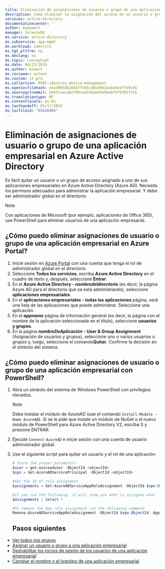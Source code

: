 ```yaml
---
title: Eliminación de asignaciones de usuario o grupo de una aplicación empresarial en Azure Active Directory | Microsoft Docs
description: Cómo eliminar la asignación del acceso de un usuario o grupo de una aplicación empresarial en Azure Active Directory
services: active-directory
documentationcenter: ''
author: msmimart
manager: CelesteDG
ms.service: active-directory
ms.subservice: app-mgmt
ms.workload: identity
ms.tgt_pltfrm: na
ms.devlang: na
ms.topic: conceptual
ms.date: 04/12/2019
ms.author: mimart
ms.reviewer: asteen
ms.custom: it-pro
ms.collection: M365-identity-device-management
ms.openlocfilehash: e4ad995db26b67f365cd8ed9b2aeba5e47fe9c01
ms.sourcegitcommit: be9fcaace62709cea55beb49a5bebf4f9701f7c6
ms.translationtype: MT
ms.contentlocale: es-ES
ms.lasthandoff: 05/17/2019
ms.locfileid: "65826066"
---
```

# <a name="remove-a-user-or-group-assignment-from-an-enterprise-app-in-azure-active-directory"></a>Eliminación de asignaciones de usuario o grupo de una aplicación empresarial en Azure Active Directory
Es fácil quitar un usuario o un grupo de acceso asignado a uno de sus aplicaciones empresariales en Azure Active Directory (Azure AD). Necesita los permisos adecuados para administrar la aplicación empresarial. Y debe ser administrador global en el directorio.

> [!NOTE]
> Con aplicaciones de Microsoft (por ejemplo, aplicaciones de Office 365), use PowerShell para eliminar usuarios de una aplicación empresarial.

## <a name="how-do-i-remove-a-user-or-group-assignment-to-an-enterprise-app-in-the-azure-portal"></a>¿Cómo puedo eliminar asignaciones de usuario o grupo de una aplicación empresarial en Azure Portal?
1. Inicie sesión en [Azure Portal](https://portal.azure.com) con una cuenta que tenga el rol de administrador global en el directorio.
1. Seleccione **Todos los servicios**, escriba **Azure Active Directory** en el cuadro de texto y, después, seleccione **Entrar**.
1. En el **Azure Active Directory - *nombredeldirectorio***  (es decir, la página Azure AD para el directorio que se está administrando), seleccione **aplicaciones empresariales**.
1. En el **aplicaciones empresariales - todas las aplicaciones** página, verá una lista de las aplicaciones que puede administrar. Seleccione una aplicación.
1. En el ***appname*** página de información general (es decir, la página con el nombre de la aplicación seleccionada en el título), seleccione **usuarios y grupos**.
1. En la página ***nombreDeAplicación*** **- User & Group Assignment** (Asignación de usuarios y grupos), seleccione uno o varios usuarios o grupos y, luego, seleccione el comando**Quitar**. Confirme la decisión en el símbolo del sistema.

## <a name="how-do-i-remove-a-user-or-group-assignment-to-an-enterprise-app-using-powershell"></a>¿Cómo puedo eliminar asignaciones de usuario o grupo de una aplicación empresarial con PowerShell?
1. Abra un símbolo del sistema de Windows PowerShell con privilegios elevados.

    >[!NOTE] 
    > Debe instalar el módulo de AzureAD (use el comando `Install-Module -Name AzureAD`). Si se le pide que instale un módulo de NuGet o el nuevo módulo de PowerShell para Azure Active Directory V2, escriba S y presione ENTRAR.

1. Ejecute `Connect-AzureAD` e inicie sesión con una cuenta de usuario administrador global.
1. Use el siguiente script para quitar un usuario y el rol de una aplicación:

    ```powershell
    # Store the proper parameters
    $user = get-azureaduser -ObjectId <objectId>
    $spo = Get-AzureADServicePrincipal -ObjectId <objectId>

    #Get the ID of role assignment 
    $assignments = Get-AzureADServiceAppRoleAssignment -ObjectId $spo.ObjectId | Where {$_.PrincipalDisplayName -eq $user.DisplayName}

    #if you run the following, it will show you what is assigned what
    $assignments | Select *

    #To remove the App role assignment run the following command.
    Remove-AzureADServiceAppRoleAssignment -ObjectId $spo.ObjectId -AppRoleAssignmentId $assignments[assignment #].ObjectId
    ``` 
   ## <a name="next-steps"></a>Pasos siguientes

- [Ver todos mis grupos](../fundamentals/active-directory-groups-view-azure-portal.md)
- [Asignar un usuario o grupo a una aplicación empresarial](assign-user-or-group-access-portal.md)
- [Deshabilitar los inicios de sesión de los usuarios de una aplicación empresarial](disable-user-sign-in-portal.md)
- [Cambiar el nombre o el logotipo de una aplicación empresarial](change-name-or-logo-portal.md)
